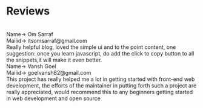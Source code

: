 <!-- This is how you should write your reviews on this page
<br>Name->
<br>Mailid->
<br>Your review->*--!>
<h1> Reviews</h1>
<!-- Start writing below this line--!>


<br>Name-> Om Sarraf
<br>Mailid-> itsomsarraf@gmail.com
<br>Really helpful blog, loved the simple ui and to the point content, one suggestion: once you learn javascript, do add the click to copy button to all the snippets,it will make it even better. 

<br>Name-> Vansh Goel
<br>Mailid-> goelvansh82@gmail.com
<br>This project has really helped me a lot in getting started with front-end web development, the efforts of the maintainer in putting forth such a project are really appreciated, would recommend this to any beginners getting started in web development and open source

